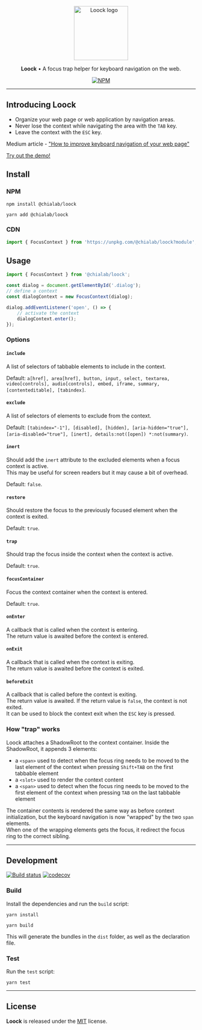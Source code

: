 <p align="center">
    <a href="https://www.chialab.io/p/loock">
        <img alt="Loock logo" width="144" height="144" src="https://raw.githack.com/chialab/loock/main/logo.svg" />
    </a>
</p>

<p align="center">
  <strong>Loock</strong> • A focus trap helper for keyboard navigation on the web.
</p>

<p align="center">
    <a href="https://www.npmjs.com/package/@chialab/loock"><img alt="NPM" src="https://img.shields.io/npm/v/@chialab/loock.svg"></a>
</p>

---

## Introducing Loock

-   Organize your web page or web application by navigation areas.
-   Never lose the context while navigating the area with the `TAB` key.
-   Leave the context with the `ESC` key.

Medium article - ["How to improve keyboard navigation of your web page"](https://medium.com/chialab-open-source/how-to-improve-keyboard-navigation-of-your-web-page-f11b324adbab)

[Try out the demo!](https://codesandbox.io/s/ypjoj2r1qv)

## Install

### NPM

```
npm install @chialab/loock
```

```
yarn add @chialab/loock
```

### CDN

```ts
import { FocusContext } from 'https://unpkg.com/@chialab/loock?module';
```

## Usage

```ts
import { FocusContext } from '@chialab/loock';

const dialog = document.getElementById('.dialog');
// define a context
const dialogContext = new FocusContext(dialog);

dialog.addEventListener('open', () => {
    // activate the context
    dialogContext.enter();
});
```

### Options

#### `include`

A list of selectors of tabbable elements to include in the context.

Default: `a[href], area[href], button, input, select, textarea, video[controls], audio[controls], embed, iframe, summary, [contenteditable], [tabindex]`.

#### `exclude`

A list of selectors of elements to exclude from the context.

Default: `[tabindex="-1"], [disabled], [hidden], [aria-hidden="true"], [aria-disabled="true"], [inert], details:not([open]) *:not(summary)`.

#### `inert`

Should add the `inert` attribute to the excluded elements when a focus context is active.  
This may be useful for screen readers but it may cause a bit of overhead.

Default: `false`.

#### `restore`

Should restore the focus to the previously focused element when the context is exited.

Default: `true`.

#### `trap`

Should trap the focus inside the context when the context is active.

Default: `true`.

#### `focusContainer`

Focus the context container when the context is entered.

Default: `true`.

#### `onEnter`

A callback that is called when the context is entering.  
The return value is awaited before the context is entered.

#### `onExit`

A callback that is called when the context is exiting.  
The return value is awaited before the context is exited.

#### `beforeExit`

A callback that is called before the context is exiting.  
The return value is awaited. If the return value is `false`, the context is not exited.  
It can be used to block the context exit when the `ESC` key is pressed.

### How "trap" works

Loock attaches a ShadowRoot to the context container. Inside the ShadowRoot, it appends 3 elements:

-   a `<span>` used to detect when the focus ring needs to be moved to the last element of the context when pressing `Shift+TAB` on the first tabbable element
-   a `<slot>` used to render the context content
-   a `<span>` used to detect when the focus ring needs to be moved to the first element of the context when pressing `TAB` on the last tabbable element

The container contents is rendered the same way as before context initialization, but the keyboard navigation is now "wrapped" by the two `span` elements.  
When one of the wrapping elements gets the focus, it redirect the focus ring to the correct sibling.

---

## Development

[![Build status](https://github.com/chialab/loock/workflows/Main/badge.svg)](https://github.com/chialab/loock/actions?query=workflow%3ABuild)
[![codecov](https://codecov.io/gh/chialab/loock/branch/main/graph/badge.svg)](https://codecov.io/gh/chialab/loock)

### Build

Install the dependencies and run the `build` script:

```
yarn install
```

```
yarn build
```

This will generate the bundles in the `dist` folder, as well as the declaration file.

### Test

Run the `test` script:

```
yarn test
```

---

## License

**Loock** is released under the [MIT](https://github.com/chialab/loock/blob/main/LICENSE) license.
